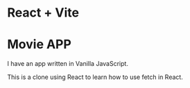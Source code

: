 # React + Vite

# Movie APP

I have an app written in Vanilla JavaScript.

This is a clone using React to learn how to use fetch in React.